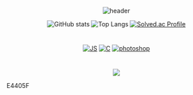 <div align="center">

![header](https://capsule-render.vercel.app/api?type=waving&color=auto&height=300&section=header&text=CHAEYEONG%20&fontSize=90)

![GitHub stats](https://github-readme-stats.vercel.app/api?&descAlign=60&color=gradient&username=Leechae00&theme=buefy&show_icons=true&height=400) 
![Top Langs](https://github-readme-stats.vercel.app/api/top-langs/?username=Leechae00&layout=compact&theme=buefy)
 [![Solved.ac Profile](http://mazassumnida.wtf/api/v2/generate_badge?boj=mirr0615)](https://solved.ac/mirr0615/)

#
[![JS](https://img.shields.io/badge/Java-F7DF1E?style=flat-square&logo=Java&logoColor=black)](https://github.com/Leechae00/BOJ)
[![C](https://img.shields.io/badge/C-FABDBD?style=flat-square&logo=C&logoColor=WHITE)](https://github.com/Leechae00/HonGong_C)
[![photoshop](https://img.shields.io/badge/Photoshop-31A8FF?style=flat-square&logo=Photoshop&logoColor=White)](github.com/Leechae00/BOJ)
 
#
<a href="https://www.instagram.com/cxx_002" target="_new"><img src="https://img.shields.io/badge/instagram-ffffff?style=square&logo=instagram&logoColor=White"/></a>
  
</div>


E4405F





<!--
![solved.ac stats](https://github-readme-solvedac.vercel.app/api/?handle=mirr0615)
**Leechae00/Leechae00** is a ✨ _special_ ✨ repository because its `README.md` (this file) appears on your GitHub profile.

Here are some ideas to get you started:

- 🔭 I’m currently working on ...
- 🌱 I’m currently learning ...
- 👯 I’m looking to collaborate on ...
- 🤔 I’m looking for help with ...
- 💬 Ask me about ...
- 📫 How to reach me: ...
- 😄 Pronouns: ...
- ⚡ Fun fact: ...
-->
